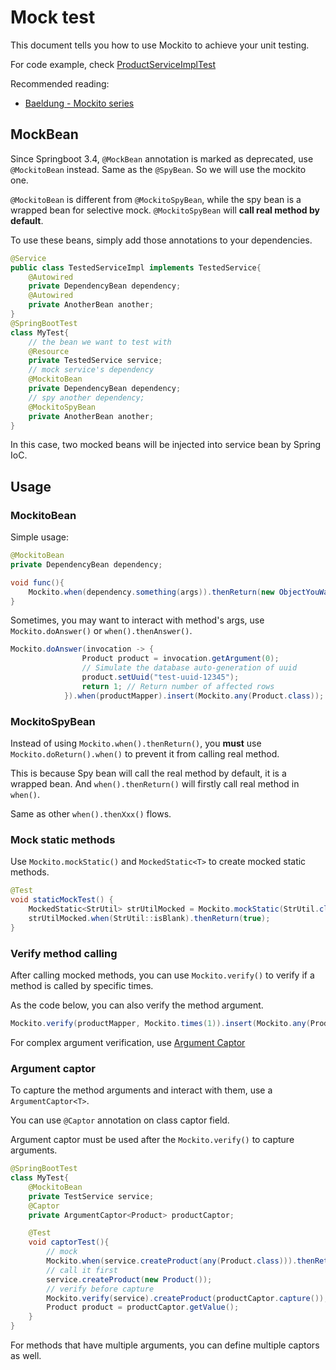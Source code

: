 # Mock test

This document tells you how to use Mockito to achieve your unit testing.

For code example, check [ProductServiceImplTest](/src/test/java/com/sheepion/demo/service/impl/ProductServiceImplTest.java)

Recommended reading:

- [Baeldung - Mockito series](https://www.baeldung.com/mockito-series)

## MockBean

Since Springboot 3.4, `@MockBean` annotation is marked as deprecated, use `@MockitoBean` instead.
Same as the `@SpyBean`. So we will use the mockito one.

`@MockitoBean` is different from `@MockitoSpyBean`,
while the spy bean is a wrapped bean for selective mock.
`@MockitoSpyBean` will **call real method by default**.

To use these beans, simply add those annotations to your dependencies.

```java
@Service
public class TestedServiceImpl implements TestedService{
    @Autowired
    private DependencyBean dependency;
    @Autowired
    private AnotherBean another;
}
@SpringBootTest
class MyTest{
    // the bean we want to test with
    @Resource
    private TestedService service;
    // mock service's dependency
    @MockitoBean
    private DependencyBean dependency;
    // spy another dependency;
    @MockitoSpyBean
    private AnotherBean another;
}
```

In this case, two mocked beans will be injected into service bean by Spring IoC.

## Usage

### MockitoBean

Simple usage:

```java
@MockitoBean
private DependencyBean dependency;

void func(){
    Mockito.when(dependency.something(args)).thenReturn(new ObjectYouWant());
}

```

Sometimes, you may want to interact with method's args,
use `Mockito.doAnswer()` or `when().thenAnswer()`.

```java
Mockito.doAnswer(invocation -> {
                Product product = invocation.getArgument(0);
                // Simulate the database auto-generation of uuid
                product.setUuid("test-uuid-12345");
                return 1; // Return number of affected rows
            }).when(productMapper).insert(Mockito.any(Product.class));
```

### MockitoSpyBean

Instead of using `Mockito.when().thenReturn()`, you **must** use `Mockito.doReturn().when()` to
prevent it from calling real method.

This is because Spy bean will call the real method by default, it is a wrapped bean.
And `when().thenReturn()` will firstly call real method in `when()`.

Same as other `when().thenXxx()` flows.

### Mock static methods

Use `Mockito.mockStatic()` and `MockedStatic<T>` to create mocked static methods.

```java
@Test  
void staticMockTest() {  
    MockedStatic<StrUtil> strUtilMocked = Mockito.mockStatic(StrUtil.class);  
    strUtilMocked.when(StrUtil::isBlank).thenReturn(true);  
}
```

### Verify method calling

After calling mocked methods, you can use `Mockito.verify()` to verify if a method is called by
specific times.

As the code below, you can also verify the method argument.

```java
Mockito.verify(productMapper, Mockito.times(1)).insert(Mockito.any(Product.class));
```

For complex argument verification, use [Argument Captor](#argument-captor)

### Argument captor

To capture the method arguments and interact with them, use a `ArgumentCaptor<T>`.

You can use `@Captor` annotation on class captor field.

Argument captor must be used after the `Mockito.verify()` to capture arguments.

```java
@SpringBootTest
class MyTest{
    @MockitoBean
    private TestService service;
    @Captor
    private ArgumentCaptor<Product> productCaptor;

    @Test
    void captorTest(){
        // mock
        Mockito.when(service.createProduct(any(Product.class))).thenReturn(1);
        // call it first
        service.createProduct(new Product());
        // verify before capture
        Mockito.verify(service).createProduct(productCaptor.capture());
        Product product = productCaptor.getValue();
    }
}
```

For methods that have multiple arguments, you can define multiple captors as well.
